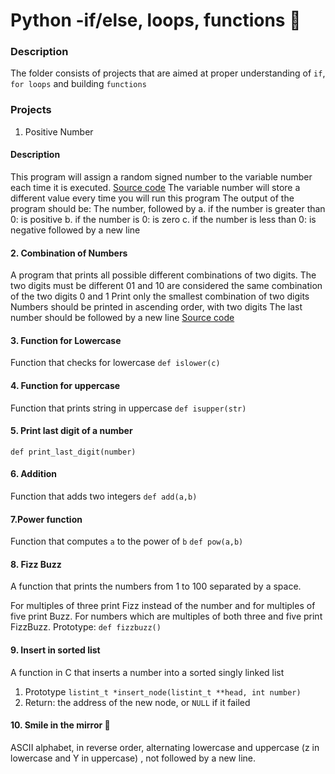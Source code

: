 # Python -if/else, loops, functions 🎃
### Description 
The folder consists of projects that are aimed at proper understanding of ```if```, ```for loops``` and building ```functions```
### Projects
1. Positive Number
#### Description
This program will assign a random signed number to the variable number each time it is executed.
[Source code](https://github.com/Peter5793/alx-higher_level_programming/blob/master/0x01-python-if_else_loops_functions/0-positive_or_negative.py)
The variable number will store a different value every time you will run this program
The output of the program should be:
The number, followed by
a. if the number is greater than 0: is positive
b. if the number is 0: is zero
c. if the number is less than 0: is negative
followed by a new line
#### 2. Combination of Numbers
 A program that prints all possible different combinations of two digits.
The two digits must be different
01 and 10 are considered the same combination of the two digits 0 and 1
Print only the smallest combination of two digits
Numbers should be printed in ascending order, with two digits
The last number should be followed by a new line
[Source code](https://github.com/Peter5793/alx-higher_level_programming/blob/master/0x01-python-if_else_loops_functions/6-print_comb3.py)
#### 3. Function for Lowercase
Function that checks for lowercase
```def islower(c)```
#### 4. Function for uppercase
Function that prints string in uppercase
```def isupper(str)```
#### 5. Print last digit of a number
```def print_last_digit(number)```
#### 6. Addition
Function that adds two integers
```def add(a,b)```
#### 7.Power function
Function that computes ```a``` to the power of ```b```
```def pow(a,b)```
#### 8. Fizz Buzz
A function that prints the numbers from 1 to 100 separated by a space.

For multiples of three print Fizz instead of the number and for multiples of five print Buzz.
For numbers which are multiples of both three and five print FizzBuzz.
Prototype: ```def fizzbuzz()```
#### 9. Insert in sorted list
A  function in C that inserts a number into a sorted singly linked list
1. Prototype ```listint_t *insert_node(listint_t **head, int number)```
2. Return: the address of the new node, or ```NULL``` if it failed
#### 10. Smile in the mirror 📜
ASCII alphabet, in reverse order, alternating lowercase and uppercase (z in lowercase and Y in uppercase) , not followed by a new line.